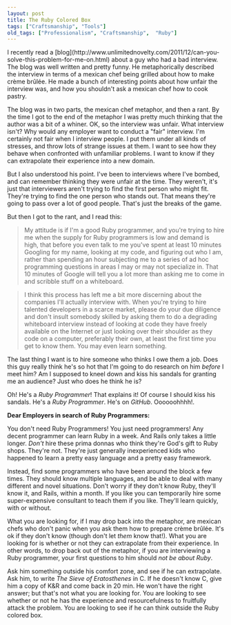```yaml
---
layout: post
title: The Ruby Colored Box
tags: ["Craftsmanship", "Tools"]
old_tags: ["Professionalism", "Craftsmanship",  "Ruby"]
---
```


<meta http-equiv="refresh" content="3; url=http://blog.8thlight.com/uncle-bob/2012/01/31/The-Ruby-Colored-Box.html" />
I recently read a [blog](http://www.unlimitednovelty.com/2011/12/can-you-solve-this-problem-for-me-on.html) about a guy who had a bad interview. The blog was well written and pretty funny. He metaphorically described the interview in terms of a mexican chef being grilled about how to make crème brûlée. He made a bunch of interesting points about how unfair the interview was, and how you shouldn't ask a mexican chef how to cook pastry.

The blog was in two parts, the mexican chef metaphor, and then a rant. By the time I got to the end of the metaphor I was pretty much thinking that the author was a bit of a whiner. OK, so the interview was unfair. What interview isn't? Why would any employer want to conduct a "fair" interview. I'm certainly not fair when I interview people. I put them under all kinds of stresses, and throw lots of strange issues at them. I want to see how they behave when confronted with unfamiliar problems. I want to know if they can extrapolate their experience into a new domain.

But I also understood his point. I've been to interviews where I've bombed, and can remember thinking they were unfair at the time. They weren't, it's just that interviewers aren't trying to find the first person who might fit. They're trying to find the one person who stands out. That means they're going to pass over a lot of good people. That's just the breaks of the game.

But then I got to the rant, and I read this:

> My attitude is if I'm a good Ruby programmer, and you're trying to hire me when the supply for Ruby programmers is low and demand is high, that before you even talk to me you've spent at least 10 minutes Googling for my name, looking at my code, and figuring out who I am, rather than spending an hour subjecting me to a series of ad hoc programming questions in areas I may or may not specialize in. That 10 minutes of Google will tell you a lot more than asking me to come in and scribble stuff on a whiteboard.

> I think this process has left me a bit more discerning about the companies I'll actually interview with. When you're trying to hire talented developers in a scarce market, please do your due diligence and don't insult somebody skilled by asking them to do a degrading whiteboard interview instead of looking at code they have freely available on the Internet or just looking over their shoulder as they code on a computer, preferably their own, at least the first time you get to know them. You may even learn something.

The last thing I want is to hire someone who thinks I owe them a job. Does this guy really think he's so hot that I'm going to do research on him *before* I meet him? Am I supposed to kneel down and kiss his sandals for granting me an audience? Just who does he think he is?

Oh! He's a *Ruby Programmer*! That explains it! Of course I should kiss his sandals. He's a *Ruby Programmer*. He's on *GitHub*. Oooooohhhh!.

**Dear Employers in search of Ruby Programmers:**

You don't need Ruby Programmers! You just need programmers! Any decent programmer can learn Ruby in a week. And Rails only takes a little longer. *Don't* hire these prima donnas who think they're God's gift to Ruby shops. They're not. They're just generally inexperienced kids who happened to learn a pretty easy language and a pretty easy framework.

Instead, find some programmers who have been around the block a few times. They should know multiple languages, and be able to deal with many different and novel situations. Don't worry if they don't know Ruby, they'll know it, and Rails, within a month. If you like you can temporarily hire some super-expensive consultant to teach them if you like. They'll learn quickly, with or without.

What you are looking for, if I may drop back into the metaphor, are mexican chefs who don't panic when you ask them how to prepare crème brûlée. It's ok if they don't know (though don't let *them* know that!). What you are looking for is whether or not they can extrapolate from their experience. In other words, to drop back out of the metaphor, if you are interviewing a Ruby programmer, your first questions to him should *not be about Ruby*.

Ask him something outside his comfort zone, and see if he can extrapolate. Ask him, to write *The Sieve of Eratosthenes* in C. If he doesn't know C, give him a copy of K&R and come back in 20 min. He won't have the right answer; but that's not what you are looking for. You are looking to see whether or not he has the experience and resourcefulness to fruitfully attack the problem. You are looking to see if he can think outside the Ruby colored box.
